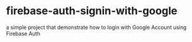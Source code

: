 # firebase-auth-signin-with-google

a simple project that demonstrate how to login with Google Account using Firebase Auth
